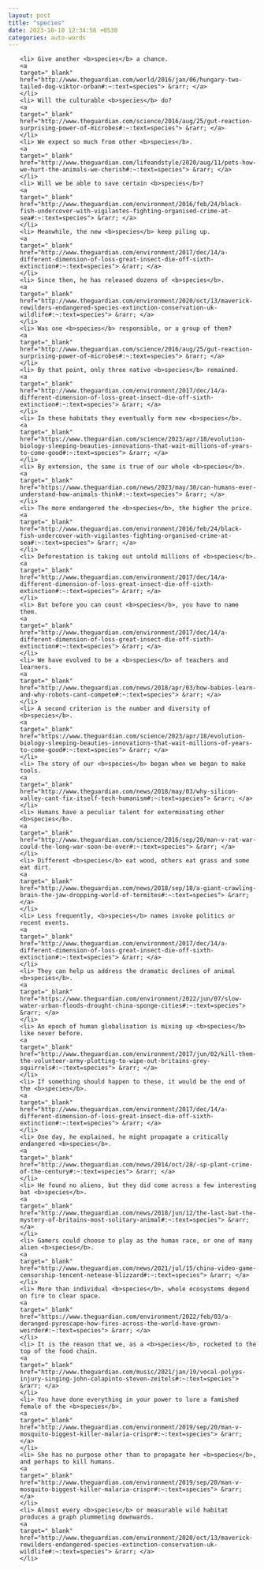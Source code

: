 ```yaml
---
layout: post
title: "species"
date: 2023-10-10 12:34:56 +0530
categories: auto-words
---
```

<ol>

    <li> Give another <b>species</b> a chance.
    <a 
    target="_blank" 
    href="http://www.theguardian.com/world/2016/jan/06/hungary-two-tailed-dog-viktor-orban#:~:text=species"> &rarr; </a>
    </li>
    <li> Will the culturable <b>species</b> do?
    <a 
    target="_blank" 
    href="http://www.theguardian.com/science/2016/aug/25/gut-reaction-surprising-power-of-microbes#:~:text=species"> &rarr; </a>
    </li>
    <li> We expect so much from other <b>species</b>.
    <a 
    target="_blank" 
    href="http://www.theguardian.com/lifeandstyle/2020/aug/11/pets-how-we-hurt-the-animals-we-cherish#:~:text=species"> &rarr; </a>
    </li>
    <li> Will we be able to save certain <b>species</b>?
    <a 
    target="_blank" 
    href="http://www.theguardian.com/environment/2016/feb/24/black-fish-undercover-with-vigilantes-fighting-organised-crime-at-sea#:~:text=species"> &rarr; </a>
    </li>
    <li> Meanwhile, the new <b>species</b> keep piling up.
    <a 
    target="_blank" 
    href="http://www.theguardian.com/environment/2017/dec/14/a-different-dimension-of-loss-great-insect-die-off-sixth-extinction#:~:text=species"> &rarr; </a>
    </li>
    <li> Since then, he has released dozens of <b>species</b>.
    <a 
    target="_blank" 
    href="http://www.theguardian.com/environment/2020/oct/13/maverick-rewilders-endangered-species-extinction-conservation-uk-wildlife#:~:text=species"> &rarr; </a>
    </li>
    <li> Was one <b>species</b> responsible, or a group of them?
    <a 
    target="_blank" 
    href="http://www.theguardian.com/science/2016/aug/25/gut-reaction-surprising-power-of-microbes#:~:text=species"> &rarr; </a>
    </li>
    <li> By that point, only three native <b>species</b> remained.
    <a 
    target="_blank" 
    href="http://www.theguardian.com/environment/2017/dec/14/a-different-dimension-of-loss-great-insect-die-off-sixth-extinction#:~:text=species"> &rarr; </a>
    </li>
    <li> In these habitats they eventually form new <b>species</b>.
    <a 
    target="_blank" 
    href="https://www.theguardian.com/science/2023/apr/18/evolution-biology-sleeping-beauties-innovations-that-wait-millions-of-years-to-come-good#:~:text=species"> &rarr; </a>
    </li>
    <li> By extension, the same is true of our whole <b>species</b>.
    <a 
    target="_blank" 
    href="https://www.theguardian.com/news/2023/may/30/can-humans-ever-understand-how-animals-think#:~:text=species"> &rarr; </a>
    </li>
    <li> The more endangered the <b>species</b>, the higher the price.
    <a 
    target="_blank" 
    href="http://www.theguardian.com/environment/2016/feb/24/black-fish-undercover-with-vigilantes-fighting-organised-crime-at-sea#:~:text=species"> &rarr; </a>
    </li>
    <li> Deforestation is taking out untold millions of <b>species</b>.
    <a 
    target="_blank" 
    href="http://www.theguardian.com/environment/2017/dec/14/a-different-dimension-of-loss-great-insect-die-off-sixth-extinction#:~:text=species"> &rarr; </a>
    </li>
    <li> But before you can count <b>species</b>, you have to name them.
    <a 
    target="_blank" 
    href="http://www.theguardian.com/environment/2017/dec/14/a-different-dimension-of-loss-great-insect-die-off-sixth-extinction#:~:text=species"> &rarr; </a>
    </li>
    <li> We have evolved to be a <b>species</b> of teachers and learners.
    <a 
    target="_blank" 
    href="http://www.theguardian.com/news/2018/apr/03/how-babies-learn-and-why-robots-cant-compete#:~:text=species"> &rarr; </a>
    </li>
    <li> A second criterion is the number and diversity of <b>species</b>.
    <a 
    target="_blank" 
    href="https://www.theguardian.com/science/2023/apr/18/evolution-biology-sleeping-beauties-innovations-that-wait-millions-of-years-to-come-good#:~:text=species"> &rarr; </a>
    </li>
    <li> The story of our <b>species</b> began when we began to make tools.
    <a 
    target="_blank" 
    href="http://www.theguardian.com/news/2018/may/03/why-silicon-valley-cant-fix-itself-tech-humanism#:~:text=species"> &rarr; </a>
    </li>
    <li> Humans have a peculiar talent for exterminating other <b>species</b>.
    <a 
    target="_blank" 
    href="http://www.theguardian.com/science/2016/sep/20/man-v-rat-war-could-the-long-war-soon-be-over#:~:text=species"> &rarr; </a>
    </li>
    <li> Different <b>species</b> eat wood, others eat grass and some eat dirt.
    <a 
    target="_blank" 
    href="http://www.theguardian.com/news/2018/sep/18/a-giant-crawling-brain-the-jaw-dropping-world-of-termites#:~:text=species"> &rarr; </a>
    </li>
    <li> Less frequently, <b>species</b> names invoke politics or recent events.
    <a 
    target="_blank" 
    href="http://www.theguardian.com/environment/2017/dec/14/a-different-dimension-of-loss-great-insect-die-off-sixth-extinction#:~:text=species"> &rarr; </a>
    </li>
    <li> They can help us address the dramatic declines of animal <b>species</b>.
    <a 
    target="_blank" 
    href="https://www.theguardian.com/environment/2022/jun/07/slow-water-urban-floods-drought-china-sponge-cities#:~:text=species"> &rarr; </a>
    </li>
    <li> An epoch of human globalisation is mixing up <b>species</b> like never before.
    <a 
    target="_blank" 
    href="http://www.theguardian.com/environment/2017/jun/02/kill-them-the-volunteer-army-plotting-to-wipe-out-britains-grey-squirrels#:~:text=species"> &rarr; </a>
    </li>
    <li> If something should happen to these, it would be the end of the <b>species</b>.
    <a 
    target="_blank" 
    href="http://www.theguardian.com/environment/2017/dec/14/a-different-dimension-of-loss-great-insect-die-off-sixth-extinction#:~:text=species"> &rarr; </a>
    </li>
    <li> One day, he explained, he might propagate a critically endangered <b>species</b>.
    <a 
    target="_blank" 
    href="http://www.theguardian.com/news/2014/oct/28/-sp-plant-crime-of-the-century#:~:text=species"> &rarr; </a>
    </li>
    <li> He found no aliens, but they did come across a few interesting bat <b>species</b>.
    <a 
    target="_blank" 
    href="http://www.theguardian.com/news/2018/jun/12/the-last-bat-the-mystery-of-britains-most-solitary-animal#:~:text=species"> &rarr; </a>
    </li>
    <li> Gamers could choose to play as the human race, or one of many alien <b>species</b>.
    <a 
    target="_blank" 
    href="http://www.theguardian.com/news/2021/jul/15/china-video-game-censorship-tencent-netease-blizzard#:~:text=species"> &rarr; </a>
    </li>
    <li> More than individual <b>species</b>, whole ecosystems depend on fire to clear space.
    <a 
    target="_blank" 
    href="https://www.theguardian.com/environment/2022/feb/03/a-deranged-pyroscape-how-fires-across-the-world-have-grown-weirder#:~:text=species"> &rarr; </a>
    </li>
    <li> It is the reason that we, as a <b>species</b>, rocketed to the top of the food chain.
    <a 
    target="_blank" 
    href="http://www.theguardian.com/music/2021/jan/19/vocal-polyps-injury-singing-john-colapinto-steven-zeitels#:~:text=species"> &rarr; </a>
    </li>
    <li> You have done everything in your power to lure a famished female of the <b>species</b>.
    <a 
    target="_blank" 
    href="http://www.theguardian.com/environment/2019/sep/20/man-v-mosquito-biggest-killer-malaria-crispr#:~:text=species"> &rarr; </a>
    </li>
    <li> She has no purpose other than to propagate her <b>species</b>, and perhaps to kill humans.
    <a 
    target="_blank" 
    href="http://www.theguardian.com/environment/2019/sep/20/man-v-mosquito-biggest-killer-malaria-crispr#:~:text=species"> &rarr; </a>
    </li>
    <li> Almost every <b>species</b> or measurable wild habitat produces a graph plummeting downwards.
    <a 
    target="_blank" 
    href="http://www.theguardian.com/environment/2020/oct/13/maverick-rewilders-endangered-species-extinction-conservation-uk-wildlife#:~:text=species"> &rarr; </a>
    </li>